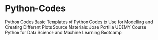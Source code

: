 # Python-Codes
Python Codes
Basic Templates of Python Codes to Use for Modelling and Creating Different Plots
Source Materials: Jose Portilla UDEMY Course Python for Data Science and Machine Learning Bootcamp


